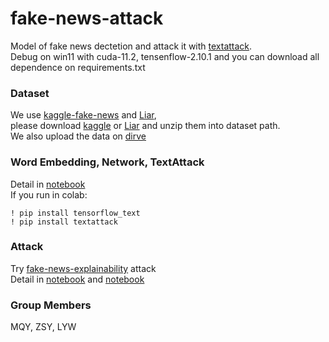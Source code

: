 # fake-news-attack

Model of fake news dectetion and attack it with [textattack](https://github.com/QData/TextAttack).  
Debug on win11 with cuda-11.2, tensenflow-2.10.1 and you can download all dependence on requirements.txt  

### Dataset
We use [kaggle-fake-news](https://www.kaggle.com/datasets/clmentbisaillon/fake-and-real-news-dataset) and [Liar](https://arxiv.org/abs/1705.00648v1),   
please download [kaggle](https://www.kaggle.com/datasets/clmentbisaillon/fake-and-real-news-dataset/download?datasetVersionNumber=1) or [Liar](https://www.cs.ucsb.edu/~william/data/liar_dataset.zip) and unzip them into dataset path.  
We also upload the data on [dirve](https://drive.google.com/drive/folders/1T58dHhgk6IDoOZAH4lMSgvb42V1eRlbA?usp=sharing)  

### Word Embedding, Network, TextAttack
Detail in [notebook](https://github.com/H3CO3/fake-news-attack/blob/main/notebook.ipynb)  
If you run in colab:  
```
! pip install tensorflow_text
! pip install textattack
```

### Attack
Try [fake-news-explainability](https://github.com/ljyflores/fake-news-adversarial-benchmark) attack  
Detail in [notebook](https://github.com/H3CO3/fake-news-attack/blob/main/RawNegProcess.ipynb) and [notebook](https://github.com/H3CO3/fake-news-attack/blob/main/Project.ipynb)

### Group Members
MQY, ZSY, LYW
